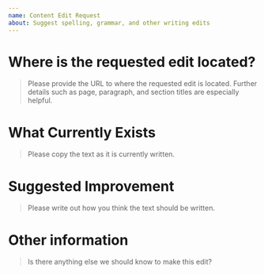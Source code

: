 ```yaml
---
name: Content Edit Request
about: Suggest spelling, grammar, and other writing edits
---
```


# Where is the requested edit located?

> Please provide the URL to where the requested edit is located. Further details such as page, paragraph, and section titles are especially helpful.

# What Currently Exists

> Please copy the text as it is currently written.

# Suggested Improvement

> Please write out how you think the text should be written.

# Other information

> Is there anything else we should know to make this edit?
